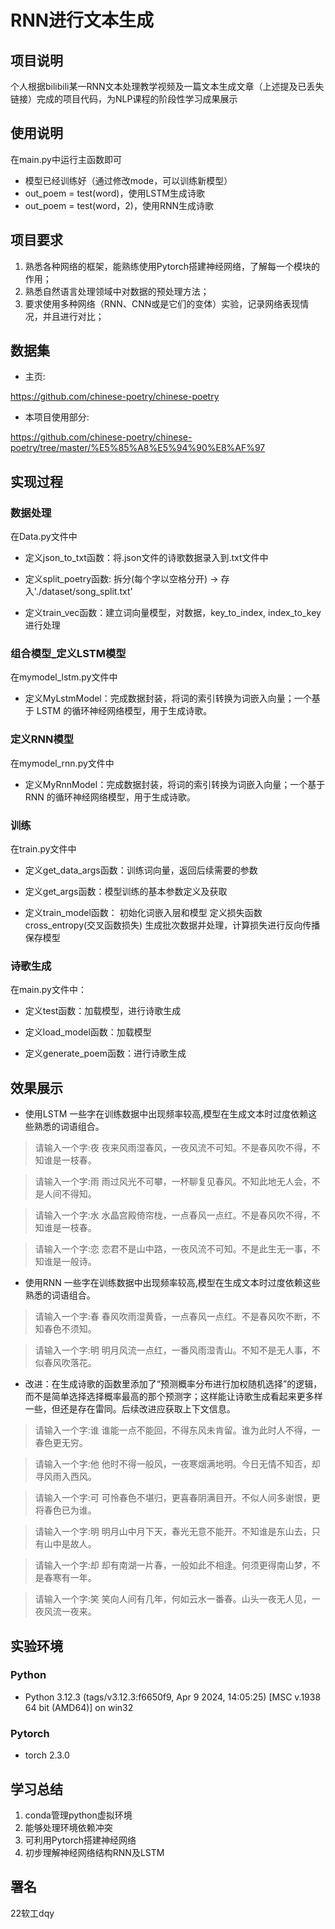 # RNN进行文本生成

## 项目说明
个人根据bilibili某一RNN文本处理教学视频及一篇文本生成文章（上述提及已丢失链接）完成的项目代码，为NLP课程的阶段性学习成果展示

## 使用说明

在main.py中运行主函数即可

- 模型已经训练好（通过修改mode，可以训练新模型）
- out_poem = test(word)，使用LSTM生成诗歌
- out_poem = test(word，2)，使用RNN生成诗歌

## 项目要求

1. 熟悉各种网络的框架，能熟练使用Pytorch搭建神经网络，了解每一个模块的作用；
2. 熟悉自然语言处理领域中对数据的预处理方法；
3. 要求使用多种网络（RNN、CNN或是它们的变体）实验，记录网络表现情况，并且进行对比；

## 数据集

- 主页:

https://github.com/chinese-poetry/chinese-poetry

- 本项目使用部分:

https://github.com/chinese-poetry/chinese-poetry/tree/master/%E5%85%A8%E5%94%90%E8%AF%97


## 实现过程

### 数据处理

在Data.py文件中

- 定义json_to_txt函数：将.json文件的诗歌数据录入到.txt文件中

- 定义split_poetry函数: 拆分(每个字以空格分开) -> 存入'./dataset/song_split.txt'

- 定义train_vec函数：建立词向量模型，对数据，key_to_index, index_to_key进行处理

### 组合模型_定义LSTM模型

在mymodel_lstm.py文件中

- 定义MyLstmModel：完成数据封装，将词的索引转换为词嵌入向量；一个基于 LSTM 的循环神经网络模型，用于生成诗歌。

### 定义RNN模型

在mymodel_rnn.py文件中

- 定义MyRnnModel：完成数据封装，将词的索引转换为词嵌入向量；一个基于 RNN 的循环神经网络模型，用于生成诗歌。

### 训练

在train.py文件中

- 定义get_data_args函数：训练词向量，返回后续需要的参数

- 定义get_args函数：模型训练的基本参数定义及获取

- 定义train_model函数： 
初始化词嵌入层和模型
定义损失函数    cross_entropy(交叉函数损失)
生成批次数据并处理，计算损失进行反向传播
保存模型

### 诗歌生成

在main.py文件中：

- 定义test函数：加载模型，进行诗歌生成

- 定义load_model函数：加载模型

- 定义generate_poem函数：进行诗歌生成


## 效果展示

- 使用LSTM
一些字在训练数据中出现频率较高,模型在生成文本时过度依赖这些熟悉的词语组合。

>请输入一个字:夜
夜来风雨湿春风，一夜风流不可知。不是春风吹不得，不知谁是一枝春。

> 请输入一个字:雨
雨过风光不可攀，一杯聊复见春风。不知此地无人会，不是人间不得知。

> 请输入一个字:水
水晶宫殿倚帘栊，一点春风一点红。不是春风吹不得，不知谁是一枝春。

> 请输入一个字:恋
恋君不是山中路，一夜风流不可知。不是此生无一事，不知谁是一般诗。

- 使用RNN
一些字在训练数据中出现频率较高,模型在生成文本时过度依赖这些熟悉的词语组合。

> 请输入一个字:春
春风吹雨湿黄昏，一点春风一点红。不是春风吹不断，不知春色不须知。

> 请输入一个字:明
明月风流一点红，一番风雨湿青山。不知不是无人事，不似春风吹落花。

- 改进：在生成诗歌的函数里添加了“预测概率分布进行加权随机选择”的逻辑，而不是简单选择选择概率最高的那个预测字；这样能让诗歌生成看起来更多样一些，但还是存在雷同。后续改进应获取上下文信息。

> 请输入一个字:谁
谁能一点不能回，不得东风未肯留。谁为此时人不得，一春色更无穷。

> 请输入一个字:他
他时不得一般风，一夜寒烟满地明。今日无情不知否，却寻风雨入西风。

> 请输入一个字:可
可怜春色不堪归，更喜春阴满目开。不似人间多谢恨，更将春色已为谁。

>请输入一个字:明
明月山中月下天，春光无意不能开。不知谁是东山去，只有山中是故人。

>请输入一个字:却
却有南湖一片春，一般如此不相逢。何须更得南山梦，不是春寒有一年。

>请输入一个字:笑
笑向人间有几年，何如云水一番春。山头一夜无人见，一夜风流一夜来。


## 实验环境

### Python

- Python 3.12.3 (tags/v3.12.3:f6650f9, Apr  9 2024, 14:05:25) [MSC v.1938 64 bit (AMD64)] on win32

### Pytorch
- torch                       2.3.0

## 学习总结

1. conda管理python虚拟环境
2. 能够处理环境依赖冲突
3. 可利用Pytorch搭建神经网络
4. 初步理解神经网络结构RNN及LSTM

## 署名

22软工dqy
